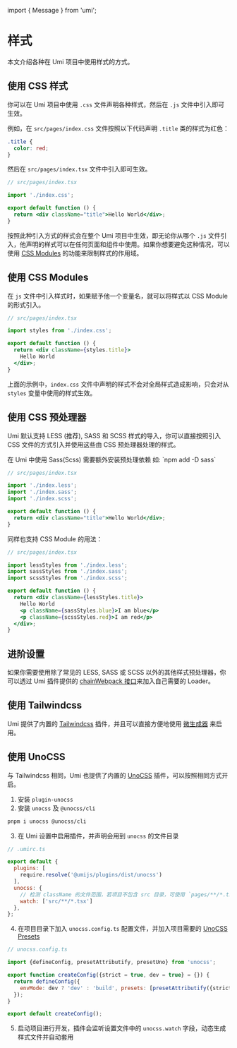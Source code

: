 import { Message } from 'umi';

# 样式

本文介绍各种在 Umi 项目中使用样式的方式。

## 使用 CSS 样式

你可以在 Umi 项目中使用 `.css` 文件声明各种样式，然后在 `.js` 文件中引入即可生效。

例如，在 `src/pages/index.css` 文件按照以下代码声明 `.title` 类的样式为红色：

```css
.title {
  color: red;
}
```

然后在 `src/pages/index.tsx` 文件中引入即可生效。

```jsx
// src/pages/index.tsx

import './index.css';

export default function () {
  return <div className="title">Hello World</div>;
}
```

按照此种引入方式的样式会在整个 Umi 项目中生效，即无论你从哪个 `.js`
文件引入，他声明的样式可以在任何页面和组件中使用。如果你想要避免这种情况，可以使用 [CSS Modules](#使用-css-modules) 的功能来限制样式的作用域。

## 使用 CSS Modules

在 `js` 文件中引入样式时，如果赋予他一个变量名，就可以将样式以 CSS Module 的形式引入。

```jsx
// src/pages/index.tsx

import styles from './index.css';

export default function () {
  return <div className={styles.title}>
    Hello World
  </div>;
}
```

上面的示例中，`index.css` 文件中声明的样式不会对全局样式造成影响，只会对从 `styles` 变量中使用的样式生效。

## 使用 CSS 预处理器

Umi 默认支持 LESS (推荐), SASS 和 SCSS 样式的导入，你可以直接按照引入 CSS 文件的方式引入并使用这些由 CSS 预处理器处理的样式。

<Message emoji="💡" >
在 Umi 中使用 Sass(Scss) 需要额外安装预处理依赖 如: `npm add -D sass`
</Message>

```jsx
// src/pages/index.tsx

import './index.less';
import './index.sass';
import './index.scss';

export default function () {
  return <div className="title">Hello World</div>;
}
```

同样也支持 CSS Module 的用法：

```jsx
// src/pages/index.tsx

import lessStyles from './index.less';
import sassStyles from './index.sass';
import scssStyles from './index.scss';

export default function () {
  return <div className={lessStyles.title}>
    Hello World
    <p className={sassStyles.blue}>I am blue</p>
    <p className={scssStyles.red}>I am red</p>
  </div>;
}
```

## 进阶设置

如果你需要使用除了常见的 LESS, SASS 或 SCSS 以外的其他样式预处理器，你可以透过 Umi
插件提供的 [chainWebpack 接口](../api/config#chainwebpack)来加入自己需要的 Loader。

## 使用 Tailwindcss

Umi 提供了内置的 [Tailwindcss](https://tailwindcss.com/)
插件，并且可以直接方便地使用 [微生成器](./generator#tailwind-css-配置生成器) 来启用。

## 使用 UnoCSS

与 Tailwindcss 相同，Umi 也提供了内置的 [UnoCSS](https://github.com/unocss/unocss) 插件，可以按照相同方式开启。

1. 安装 `plugin-unocss`
2. 安装 `unocss` 及 `@unocss/cli`

```bash
pnpm i unocss @unocss/cli
```

3. 在 Umi 设置中启用插件，并声明会用到 `unocss` 的文件目录

```js
// .umirc.ts

export default {
  plugins: [
    require.resolve('@umijs/plugins/dist/unocss')
  ],
  unocss: {
    // 检测 className 的文件范围，若项目不包含 src 目录，可使用 `pages/**/*.tsx`
    watch: ['src/**/*.tsx']
  },
};
```

4. 在项目目录下加入 `unocss.config.ts`
   配置文件，并加入项目需要的 [UnoCSS Presets](https://github.com/unocss/unocss#presets)

```js
// unocss.config.ts

import {defineConfig, presetAttributify, presetUno} from 'unocss';

export function createConfig({strict = true, dev = true} = {}) {
  return defineConfig({
    envMode: dev ? 'dev' : 'build', presets: [presetAttributify({strict}), presetUno()],
  });
}

export default createConfig(); 
```

5. 启动项目进行开发，插件会监听设置文件中的 `unocss.watch` 字段，动态生成样式文件并自动套用
